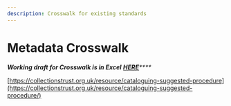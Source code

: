 ```yaml
---
description: Crosswalk for existing standards
---
```


# Metadata Crosswalk

_**Working draft for Crosswalk is in Excel**_ [_**HERE**_](https://wellcomecloud.sharepoint.com/:x:/r/sites/wc2/cr/ci/Cataloging/Cataloguing%20research/Visual%20and%20Material%20Culture%20%28Sara,%20Stephanie,%20Vicky%29/MetadataCrosswalk.xlsx?d=w77240a5a248b4d9c80a7a01f51421034&csf=1&web=1&e=zGAhFO)_\*\*\*\*_



[https://collectionstrust.org.uk/resource/cataloguing-suggested-procedure](https://collectionstrust.org.uk/resource/cataloguing-suggested-procedure/)

